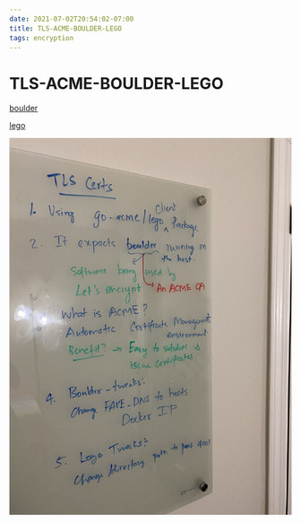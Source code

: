 ```yaml
---
date: 2021-07-02T20:54:02-07:00
title: TLS-ACME-BOULDER-LEGO
tags: encryption
---
```


# TLS-ACME-BOULDER-LEGO

[boulder](https://github.com/letsencrypt/boulder)

[lego](https://github.com/go-acme/lego)

![TLS-ACME-BOULDER-LEGO](TLS-ACME-BOULDER-LEGO.JPG)